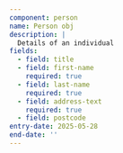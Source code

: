 ```yaml
---
component: person
name: Person obj
description: |
  Details of an individual
fields:
  - field: title
  - field: first-name
    required: true
  - field: last-name
    required: true
  - field: address-text
    required: true
  - field: postcode
entry-date: 2025-05-28
end-date: ''
---
```

